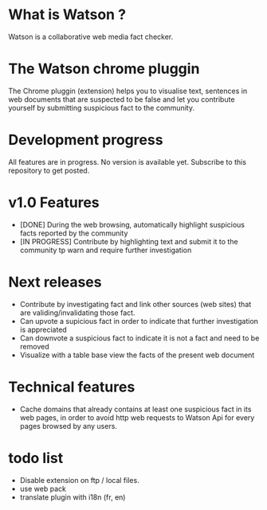 # What is Watson ?
Watson is a collaborative web media fact checker.

# The Watson chrome pluggin
The Chrome pluggin (extension) helps you to visualise text, sentences in web documents that are suspected to be false and let you contribute yourself by submitting suspicious fact to the community.

# Development progress
All features are in progress. No version is available yet. Subscribe to this repository to get posted.

# v1.0 Features
* [DONE] During the web browsing, automatically highlight suspicious facts reported by the community
* [IN PROGRESS] Contribute by highlighting text and submit it to the community tp warn and require further investigation

# Next releases
* Contribute by investigating fact and link other sources (web sites) that are validing/invalidating those fact.
* Can upvote a supicious fact in order to indicate that further investigation is appreciated
* Can downvote a suspicious fact to indicate it is not a fact and need to be removed
* Visualize with a table base view the facts of the present web document

# Technical features
* Cache domains that already contains at least one suspicious fact in its web pages, in order to avoid http web requests to Watson Api for every pages browsed by any users.

# todo list
- Disable extension on ftp / local files.
- use web pack
- translate plugin with i18n (fr, en)
